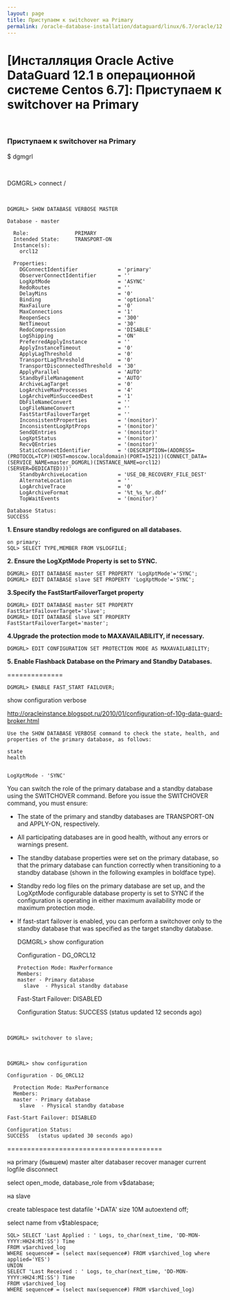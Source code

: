 ```yaml
---
layout: page
title: Приступаем к switchover на Primary
permalink: /oracle-database-installation/dataguard/linux/6.7/oracle/12.1/broker/switchover/
---
```


# [Инсталляция Oracle Active DataGuard 12.1 в операционной системе Centos 6.7]: Приступаем к switchover на Primary


<br/>

### Приступаем к switchover на Primary



$ dgmgrl

<br/>

DGMGRL> connect /

<br/>


    DGMGRL> SHOW DATABASE VERBOSE MASTER

    Database - master

      Role:               PRIMARY
      Intended State:     TRANSPORT-ON
      Instance(s):
        orcl12

      Properties:
        DGConnectIdentifier             = 'primary'
        ObserverConnectIdentifier       = ''
        LogXptMode                      = 'ASYNC'
        RedoRoutes                      = ''
        DelayMins                       = '0'
        Binding                         = 'optional'
        MaxFailure                      = '0'
        MaxConnections                  = '1'
        ReopenSecs                      = '300'
        NetTimeout                      = '30'
        RedoCompression                 = 'DISABLE'
        LogShipping                     = 'ON'
        PreferredApplyInstance          = ''
        ApplyInstanceTimeout            = '0'
        ApplyLagThreshold               = '0'
        TransportLagThreshold           = '0'
        TransportDisconnectedThreshold  = '30'
        ApplyParallel                   = 'AUTO'
        StandbyFileManagement           = 'AUTO'
        ArchiveLagTarget                = '0'
        LogArchiveMaxProcesses          = '4'
        LogArchiveMinSucceedDest        = '1'
        DbFileNameConvert               = ''
        LogFileNameConvert              = ''
        FastStartFailoverTarget         = ''
        InconsistentProperties          = '(monitor)'
        InconsistentLogXptProps         = '(monitor)'
        SendQEntries                    = '(monitor)'
        LogXptStatus                    = '(monitor)'
        RecvQEntries                    = '(monitor)'
        StaticConnectIdentifier         = '(DESCRIPTION=(ADDRESS=(PROTOCOL=TCP)(HOST=moscow.localdomain)(PORT=1521))(CONNECT_DATA=(SERVICE_NAME=master_DGMGRL)(INSTANCE_NAME=orcl12)(SERVER=DEDICATED)))'
        StandbyArchiveLocation          = 'USE_DB_RECOVERY_FILE_DEST'
        AlternateLocation               = ''
        LogArchiveTrace                 = '0'
        LogArchiveFormat                = '%t_%s_%r.dbf'
        TopWaitEvents                   = '(monitor)'

    Database Status:
    SUCCESS


**1. Ensure standby redologs are configured on all databases.**

    on primary:
    SQL> SELECT TYPE,MEMBER FROM V$LOGFILE;


**2. Ensure the LogXptMode Property is set to SYNC.**


    DGMGRL> EDIT DATABASE master SET PROPERTY 'LogXptMode'='SYNC';
    DGMGRL> EDIT DATABASE slave SET PROPERTY 'LogXptMode'='SYNC';



**3.Specify the FastStartFailoverTarget property**


    DGMGRL> EDIT DATABASE master SET PROPERTY FastStartFailoverTarget='slave';
    DGMGRL> EDIT DATABASE slave SET PROPERTY FastStartFailoverTarget='master';


**4.Upgrade the protection mode to MAXAVAILABILITY, if necessary.**

    DGMGRL> EDIT CONFIGURATION SET PROTECTION MODE AS MAXAVAILABILITY;


**5. Enable Flashback Database on the Primary and Standby Databases.**

==============

    DGMGRL> ENABLE FAST_START FAILOVER;













show configuration verbose





http://oracleinstance.blogspot.ru/2010/01/configuration-of-10g-data-guard-broker.html



    Use the SHOW DATABASE VERBOSE command to check the state, health, and properties of the primary database, as follows:

    state
    health


    LogXptMode - 'SYNC'





You can switch the role of the primary database and a standby database using the SWITCHOVER command. Before you issue the SWITCHOVER command, you must ensure:

* The state of the primary and standby databases are TRANSPORT-ON and APPLY-ON, respectively.

* All participating databases are in good health, without any errors or warnings present.

* The standby database properties were set on the primary database, so that the primary database can function correctly when transitioning to a standby database (shown in the following examples in boldface type).

* Standby redo log files on the primary database are set up, and the LogXptMode configurable database property is set to SYNC if the configuration is operating in either maximum availability mode or maximum protection mode.

* If fast-start failover is enabled, you can perform a switchover only to the standby database that was specified as the target standby database.

















    DGMGRL> show configuration

    Configuration - DG_ORCL12

      Protection Mode: MaxPerformance
      Members:
      master - Primary database
        slave  - Physical standby database

    Fast-Start Failover: DISABLED

    Configuration Status:
    SUCCESS   (status updated 12 seconds ago)


<br/>

    DGMGRL> switchover to slave;

<br/>

    DGMGRL> show configuration

    Configuration - DG_ORCL12

      Protection Mode: MaxPerformance
      Members:
      master - Primary database
        slave  - Physical standby database

    Fast-Start Failover: DISABLED

    Configuration Status:
    SUCCESS   (status updated 30 seconds ago)





=======================================

на primary (бывшем) master
alter databaser recover manager current logfile disconnect


select open_mode, database_role from v$database;


на slave

create tablespace test datafile '+DATA' size 10M autoextend off;


select name from v$tablespace;


    SQL> SELECT 'Last Applied : ' Logs, to_char(next_time, 'DD-MON-YYYY:HH24:MI:SS') Time
    FROM v$archived_log
    WHERE sequence# = (select max(sequence#) FROM v$archived_log where applied='YES')
    UNION
    SELECT 'Last Received : ' Logs, to_char(next_time, 'DD-MON-YYYY:HH24:MI:SS') Time
    FROM v$archived_log
    WHERE sequence# = (select max(sequence#) FROM v$archived_log)
